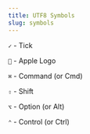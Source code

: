 ```yaml
---
title: UTF8 Symbols
slug: symbols
---
```


<div class="text-4xl">

`✓` - Tick

`` - Apple Logo

`⌘` - Command (or Cmd)

`⇧` - Shift

`⌥` - Option (or Alt)

`⌃` - Control (or Ctrl)

</div>